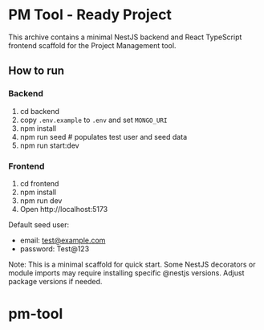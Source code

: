 # PM Tool - Ready Project

This archive contains a minimal NestJS backend and React TypeScript frontend scaffold for the Project Management tool.

## How to run

### Backend
1. cd backend
2. copy `.env.example` to `.env` and set `MONGO_URI`
3. npm install
4. npm run seed   # populates test user and seed data
5. npm run start:dev

### Frontend
1. cd frontend
2. npm install
3. npm run dev
4. Open http://localhost:5173

Default seed user:
- email: test@example.com
- password: Test@123

Note: This is a minimal scaffold for quick start. Some NestJS decorators or module imports may require installing specific @nestjs versions. Adjust package versions if needed.
# pm-tool
